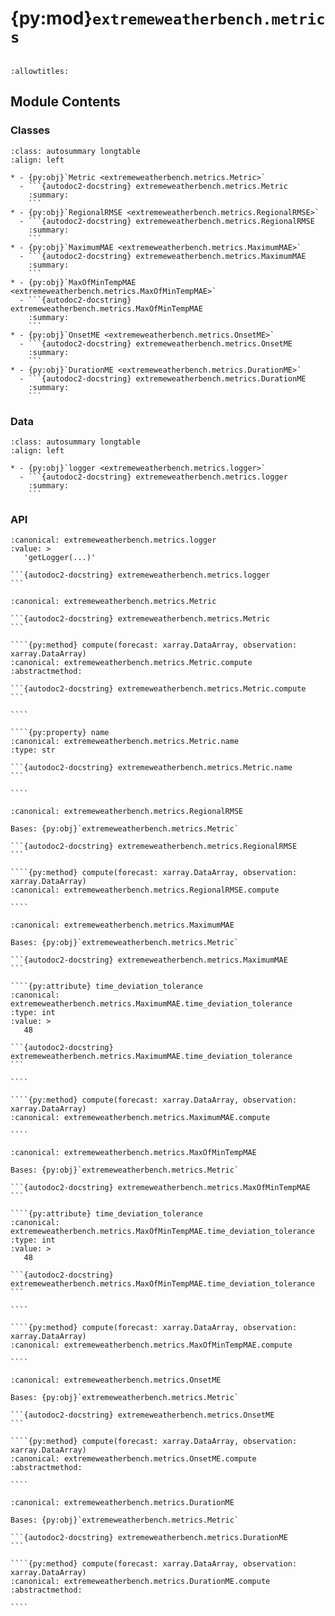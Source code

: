 # {py:mod}`extremeweatherbench.metrics`

```{py:module} extremeweatherbench.metrics
```

```{autodoc2-docstring} extremeweatherbench.metrics
:allowtitles:
```

## Module Contents

### Classes

````{list-table}
:class: autosummary longtable
:align: left

* - {py:obj}`Metric <extremeweatherbench.metrics.Metric>`
  - ```{autodoc2-docstring} extremeweatherbench.metrics.Metric
    :summary:
    ```
* - {py:obj}`RegionalRMSE <extremeweatherbench.metrics.RegionalRMSE>`
  - ```{autodoc2-docstring} extremeweatherbench.metrics.RegionalRMSE
    :summary:
    ```
* - {py:obj}`MaximumMAE <extremeweatherbench.metrics.MaximumMAE>`
  - ```{autodoc2-docstring} extremeweatherbench.metrics.MaximumMAE
    :summary:
    ```
* - {py:obj}`MaxOfMinTempMAE <extremeweatherbench.metrics.MaxOfMinTempMAE>`
  - ```{autodoc2-docstring} extremeweatherbench.metrics.MaxOfMinTempMAE
    :summary:
    ```
* - {py:obj}`OnsetME <extremeweatherbench.metrics.OnsetME>`
  - ```{autodoc2-docstring} extremeweatherbench.metrics.OnsetME
    :summary:
    ```
* - {py:obj}`DurationME <extremeweatherbench.metrics.DurationME>`
  - ```{autodoc2-docstring} extremeweatherbench.metrics.DurationME
    :summary:
    ```
````

### Data

````{list-table}
:class: autosummary longtable
:align: left

* - {py:obj}`logger <extremeweatherbench.metrics.logger>`
  - ```{autodoc2-docstring} extremeweatherbench.metrics.logger
    :summary:
    ```
````

### API

````{py:data} logger
:canonical: extremeweatherbench.metrics.logger
:value: >
   'getLogger(...)'

```{autodoc2-docstring} extremeweatherbench.metrics.logger
```

````

`````{py:class} Metric
:canonical: extremeweatherbench.metrics.Metric

```{autodoc2-docstring} extremeweatherbench.metrics.Metric
```

````{py:method} compute(forecast: xarray.DataArray, observation: xarray.DataArray)
:canonical: extremeweatherbench.metrics.Metric.compute
:abstractmethod:

```{autodoc2-docstring} extremeweatherbench.metrics.Metric.compute
```

````

````{py:property} name
:canonical: extremeweatherbench.metrics.Metric.name
:type: str

```{autodoc2-docstring} extremeweatherbench.metrics.Metric.name
```

````

`````

`````{py:class} RegionalRMSE
:canonical: extremeweatherbench.metrics.RegionalRMSE

Bases: {py:obj}`extremeweatherbench.metrics.Metric`

```{autodoc2-docstring} extremeweatherbench.metrics.RegionalRMSE
```

````{py:method} compute(forecast: xarray.DataArray, observation: xarray.DataArray)
:canonical: extremeweatherbench.metrics.RegionalRMSE.compute

````

`````

`````{py:class} MaximumMAE
:canonical: extremeweatherbench.metrics.MaximumMAE

Bases: {py:obj}`extremeweatherbench.metrics.Metric`

```{autodoc2-docstring} extremeweatherbench.metrics.MaximumMAE
```

````{py:attribute} time_deviation_tolerance
:canonical: extremeweatherbench.metrics.MaximumMAE.time_deviation_tolerance
:type: int
:value: >
   48

```{autodoc2-docstring} extremeweatherbench.metrics.MaximumMAE.time_deviation_tolerance
```

````

````{py:method} compute(forecast: xarray.DataArray, observation: xarray.DataArray)
:canonical: extremeweatherbench.metrics.MaximumMAE.compute

````

`````

`````{py:class} MaxOfMinTempMAE
:canonical: extremeweatherbench.metrics.MaxOfMinTempMAE

Bases: {py:obj}`extremeweatherbench.metrics.Metric`

```{autodoc2-docstring} extremeweatherbench.metrics.MaxOfMinTempMAE
```

````{py:attribute} time_deviation_tolerance
:canonical: extremeweatherbench.metrics.MaxOfMinTempMAE.time_deviation_tolerance
:type: int
:value: >
   48

```{autodoc2-docstring} extremeweatherbench.metrics.MaxOfMinTempMAE.time_deviation_tolerance
```

````

````{py:method} compute(forecast: xarray.DataArray, observation: xarray.DataArray)
:canonical: extremeweatherbench.metrics.MaxOfMinTempMAE.compute

````

`````

`````{py:class} OnsetME
:canonical: extremeweatherbench.metrics.OnsetME

Bases: {py:obj}`extremeweatherbench.metrics.Metric`

```{autodoc2-docstring} extremeweatherbench.metrics.OnsetME
```

````{py:method} compute(forecast: xarray.DataArray, observation: xarray.DataArray)
:canonical: extremeweatherbench.metrics.OnsetME.compute
:abstractmethod:

````

`````

`````{py:class} DurationME
:canonical: extremeweatherbench.metrics.DurationME

Bases: {py:obj}`extremeweatherbench.metrics.Metric`

```{autodoc2-docstring} extremeweatherbench.metrics.DurationME
```

````{py:method} compute(forecast: xarray.DataArray, observation: xarray.DataArray)
:canonical: extremeweatherbench.metrics.DurationME.compute
:abstractmethod:

````

`````

